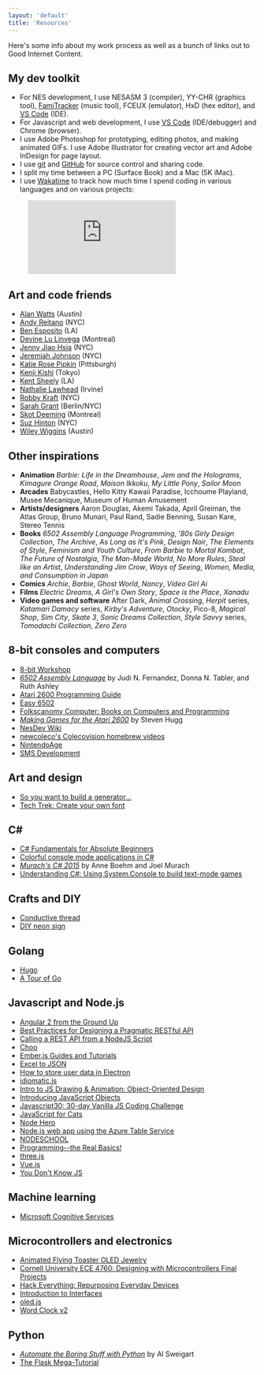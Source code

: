 ```yaml
---
layout: 'default'
title: 'Resources'
---
```


Here's some info about my work process as well as a bunch of links out to Good Internet Content.

## My dev toolkit
  - For NES development, I use NESASM 3 (compiler), YY-CHR (graphics tool), [FamiTracker](http://www.famitracker.com/) (music tool), FCEUX (emulator), HxD (hex editor), and [VS Code](http://code.visualstudio.com) (IDE).
  - For Javascript and web development, I use [VS Code](http://code.visualstudio.com) (IDE/debugger) and Chrome (browser).
  - I use Adobe Photoshop for prototyping, editing photos, and making animated GIFs. I use Adobe Illustrator for creating vector art and Adobe InDesign for page layout.
  - I use [git](https://git-scm.com/) and [GitHub](http://github.com) for source control and sharing code.
  - I split my time between a PC (Surface Book) and a Mac (5K iMac).
  - I use [Wakatime](https://wakatime.com/) to track how much time I spend coding in various languages and on various projects:

<figure><embed src="https://wakatime.com/share/@hxlnt/6b7e5073-b32a-49e4-8194-fd641d32f1aa.svg"></embed></figure>


## Art and code friends
  - [Alan Watts](http://www.clawfun.com) (Austin)
  - [Andy Reitano](http://www.andrewreitano.com/) (NYC)
  - [Ben Esposito](http://torahhorse.com) (LA)
  - [Devine Lu Linvega](http://www.wiki.xxiivv.com/) (Montreal)
  - [Jenny Jiao Hsia](http://qdork.com) (NYC)
  - [Jeremiah Johnson](http://www.datacorruption.org) (NYC)
  - [Katie Rose Pipkin](http://katierosepipkin.com) (Pittsburgh)
  - [Kenji Kishi](http://m7kenji.com) (Tokyo)
  - [Kent Sheely](http://www.kentsheely.com) (LA)
  - [Nathalie Lawhead](http://alienmelon.com) (Irvine)
  - [Robby Kraft](http://robbykraft.com/) (NYC)
  - [Sarah Grant](http://www.chootka.com/) (Berlin/NYC)
  - [Skot Deeming](http://www.mrghosty.com/) (Montreal)
  - [Suz Hinton](http://noopkat.com/) (NYC)
  - [Wiley Wiggins](http://wileywiggins.com) (Austin)


## Other inspirations
  - **Animation** *Barbie: Life in the Dreamhouse*, *Jem and the Holograms*, *Kimagure Orange Road*, *Maison Ikkoku*, *My Little Pony*, *Sailor Moon*
  - **Arcades** Babycastles, Hello Kitty Kawaii Paradise, Icchoume Playland, Musee Mecanique, Museum of Human Amusement
  - **Artists/designers** Aaron Douglas, Akemi Takada, April Greiman, the Atlas Group, Bruno Munari, Paul Rand, Sadie Benning, Susan Kare, Stereo Tennis
  - **Books** *6502 Assembly Language Programming*, *'80s Girly Design Collection*, *The Archive*, *As Long as It's Pink*, *Design Noir*, *The Elements of Style*, *Feminism and Youth Culture*, *From Barbie to Mortal Kombat*, *The Future of Nostalgia*, *The Man-Made World*, *No More Rules*, *Steal like an Artist*, *Understanding Jim Crow*, *Ways of Seeing*, *Women, Media, and Consumption in Japan*
  - **Comics** *Archie*, *Barbie*, *Ghost World*, *Nancy*, *Video Girl Ai*
  - **Films** *Electric Dreams*, *A Girl's Own Story*, *Space is the Place*, *Xanadu*
  - **Video games and software** After Dark, *Animal Crossing*, *Herpit* series, *Katamari Damacy* series, *Kirby's Adventure*, *Otocky*, Pico-8, *Magical Shop*, *Sim City*, *Skate 3*, *Sonic Dreams Collection*, *Style Savvy* series, *Tomodachi Collection*, *Zero Zero*

## 8-bit consoles and computers
  - [8-bit Workshop](http://www.8bitworkshop.com)
  - *[6502 Assembly Language](http://www.amazon.com/Assembly-Language-Programming-Self-teaching-Guides/dp/0471861200)* by Judi N. Fernandez, Donna N. Tabler, and Ruth Ashley
  - [Atari 2600 Programming Guide](http://www.atariage.com/2600/programming/)
  - [Easy 6502](http://skilldrick.github.io/easy6502/)
  - [Folkscanomy Computer: Books on Computers and Programming](https://archive.org/details/folkscanomy_computer)
  - *[Making Games for the Atari 2600](https://www.amazon.com/Making-Games-Atari-2600-Steven/dp/1541021304/)* by Steven Hugg
  - [NesDev Wiki](http://wiki.nesdev.com/w/index.php/Nesdev_Wiki)
  - [newcoleco's Colecovision homebrew videos](https://www.youtube.com/playlist?list=PL7C48074376C9BAA0)
  - [NintendoAge](http://www.nintendoage.com)
  - [SMS Development](http://www.smspower.org/Development/Index)


## Art and design
  - [So you want to build a generator...](http://galaxykate0.tumblr.com/post/139774965871/so-you-want-to-build-a-generator)
  - [Tech Trek: Create your own font](http://www.rookiemag.com/2016/04/trek-tech-font/)


## C# ##
  - [C# Fundamentals for Absolute Beginners](https://mva.microsoft.com/en-us/training-courses/c-fundamentals-for-absolute-beginners-16169)
  - [Colorful console mode applications in C#](http://www.c-sharpcorner.com/uploadfile/scottlysle/colorful-console-mode-applications-in-C-Sharp/)
  - *[Murach's C# 2015](https://www.murach.com/shop/murach-s-c-2015-detail)* by Anne Boehm and Joel Murach
  - [Understanding C#: Using System.Console to build text-mode games](http://broadcast.oreilly.com/2010/08/understanding-c-text-mode-games.html)


## Crafts and DIY
  - [Conductive thread](https://learn.adafruit.com/conductive-thread/overview)
  - [DIY neon sign](http://www.rookiemag.com/2015/12/diy-neon-sign/)

## Golang
  - [Hugo](http://gohugo.io/)
  - [A Tour of Go](https://tour.golang.org/welcome/1)

## Javascript and Node.js
  - [Angular 2 from the Ground Up](https://www.youtube.com/watch?v=IWVAPIDXzFY)
  - [Best Practices for Designing a Pragmatic RESTful API](http://www.vinaysahni.com/best-practices-for-a-pragmatic-restful-api#restful)  
  - [Calling a REST API from a NodeJS Script](https://rapiddg.com/blog/calling-rest-api-nodejs-script)
  - [Choo](https://choo.io/)
  - [Ember.js Guides and Tutorials](https://guides.emberjs.com/v2.11.0/)
  - [Excel to JSON](https://github.com/mhaemmerle/excel-to-json)
  - [How to store user data in Electron](https://medium.com/@ccnokes/how-to-store-user-data-in-electron-3ba6bf66bc1e)
  - [idiomatic.js](https://github.com/rwaldron/idiomatic.js)
  - [Intro to JS Drawing & Animation: Object-Oriented Design](https://www.khanacademy.org/computing/computer-programming/programming/object-oriented/p/object-types)
  - [Introducing JavaScript Objects](https://developer.mozilla.org/en-US/docs/Learn/JavaScript/Objects)
  - [Javascript30: 30-day Vanilla JS Coding Challenge](http://wesbos.com/javascript30/)
  - [JavaScript for Cats](http://jsforcats.com/)
  - [Node Hero](https://blog.risingstack.com/node-hero-tutorial-getting-started-with-node-js/)
  - [Node.js web app using the Azure Table Service](https://docs.microsoft.com/en-us/azure/app-service-web/storage-nodejs-use-table-storage-web-site)
  - [NODESCHOOL](https://nodeschool.io/)
  - [Programming--the Real Basics!](https://dev.opera.com/articles/programming-the-real-basics/)
  - [three.js](https://github.com/mrdoob/three.js)
  - [Vue.js](https://vuejs.org/)
  - [You Don't Know JS](https://github.com/getify/You-Dont-Know-JS)


## Machine learning
  - [Microsoft Cognitive Services](http://www.microsoft.com/cognitive)


## Microcontrollers and electronics
  - [Animated Flying Toaster OLED Jewelry](https://learn.adafruit.com/animated-flying-toaster-oled-jewelry/overview)      
  - [Cornell University ECE 4760: Designing with Microcontrollers Final Projects](http://people.ece.cornell.edu/land/courses/ece4760/FinalProjects/)
  - [Hack Everything: Repurposing Everyday Devices](https://www.youtube.com/watch?v=VY9SBPo1Oy8)
  - [Introduction to Interfaces](https://www.youtube.com/watch?v=nMZJwspSkAc)
  - [oled.js](https://github.com/noopkat/oled-js)
  - [Word Clock v2](https://www.hackster.io/wgbartley/word-clock-v2-26adee)


## Python
  - *[Automate the Boring Stuff with Python](http://www.automatetheboringstuff.com)* by Al Sweigart
  - [The Flask Mega-Tutorial](https://blog.miguelgrinberg.com/post/the-flask-mega-tutorial-part-i-hello-world)